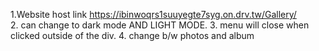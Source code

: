 1.Website host link https://ibinwoqrs1suuyegte7syg.on.drv.tw/Gallery/ <br>
2. can change to dark mode AND LIGHT MODE.
3. menu will close when clicked outside of the div.
4. change b/w photos and album
